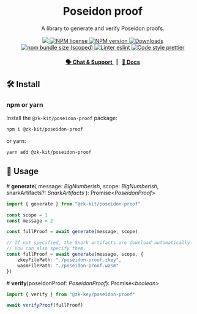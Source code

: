 <p align="center">
    <h1 align="center">
        Poseidon proof
    </h1>
    <p align="center">A library to generate and verify Poseidon proofs.</p>
</p>

<p align="center">
    <a href="https://github.com/privacy-scaling-explorations/zk-kit">
        <img src="https://img.shields.io/badge/project-zk--kit-blue.svg?style=flat-square">
    </a>
    <a href="https://github.com/privacy-scaling-explorations/zk-kit/tree/main/packages/poseidon-proof/LICENSE">
        <img alt="NPM license" src="https://img.shields.io/npm/l/%40zk-kit%2Fposeidon-proof?style=flat-square">
    </a>
    <a href="https://www.npmjs.com/package/@zk-kit/poseidon-proof">
        <img alt="NPM version" src="https://img.shields.io/npm/v/@zk-kit/poseidon-proof?style=flat-square" />
    </a>
    <a href="https://npmjs.org/package/@zk-kit/poseidon-proof">
        <img alt="Downloads" src="https://img.shields.io/npm/dm/@zk-kit/poseidon-proof.svg?style=flat-square" />
    </a>
    <a href="https://bundlephobia.com/package/@zk-kit/poseidon-proof">
        <img alt="npm bundle size (scoped)" src="https://img.shields.io/bundlephobia/minzip/@zk-kit/poseidon-proof" />
    </a>
    <a href="https://eslint.org/">
        <img alt="Linter eslint" src="https://img.shields.io/badge/linter-eslint-8080f2?style=flat-square&logo=eslint" />
    </a>
    <a href="https://prettier.io/">
        <img alt="Code style prettier" src="https://img.shields.io/badge/code%20style-prettier-f8bc45?style=flat-square&logo=prettier" />
    </a>
</p>

<div align="center">
    <h4>
        <a href="https://appliedzkp.org/discord">
            🗣️ Chat &amp; Support
        </a>
        <span>&nbsp;&nbsp;|&nbsp;&nbsp;</span>
        <a href="https://zkkit.pse.dev/modules/_zk_kit_poseidon_proof.html">
            📘 Docs
        </a>
    </h4>
</div>

## 🛠 Install

### npm or yarn

Install the `@zk-kit/poseidon-proof` package:

```bash
npm i @zk-kit/poseidon-proof
```

or yarn:

```bash
yarn add @zk-kit/poseidon-proof
```

## 📜 Usage

\# **generate**(
message: _BigNumberish_,
scope: _BigNumberish_,
snarkArtifacts?: _SnarkArtifacts_
): Promise\<_PoseidonProof_>

```typescript
import { generate } from "@zk-kit/poseidon-proof"

const scope = 1
const message = 2

const fullProof = await generate(message, scope)

// If not specified, the Snark artifacts are download automatically.
// You can also specify them.
const fullProof = await generate(message, scope, {
    zkeyFilePath: "./poseidon-proof.zkey",
    wasmFilePath: "./poseidon-proof.wasm"
})
```

\# **verify**(poseidonProof: _PoseidonProof_): Promise\<_boolean_>

```typescript
import { verify } from "@zk-key/poseidon-proof"

await verifyProof(fullProof)
```
